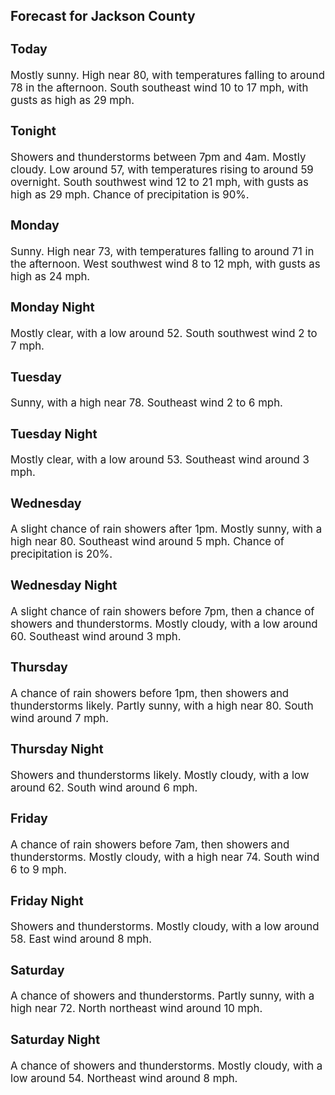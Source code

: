 <div>
   <h2>Forecast for Jackson County</h2>
   <p>
      <div style="font-size:120%">
         <h3>Today</h3>Mostly sunny. High near 80, with temperatures falling to around 78 in the afternoon. South southeast wind 10 to 17 mph, with
         gusts as high as 29 mph.<br></div>
   </p>
   <p>
      <div style="font-size:120%">
         <h3>Tonight</h3>Showers and thunderstorms between 7pm and 4am. Mostly cloudy. Low around 57, with temperatures rising to around 59 overnight.
         South southwest wind 12 to 21 mph, with gusts as high as 29 mph. Chance of precipitation is 90%.<br></div>
   </p>
   <p>
      <div style="font-size:120%">
         <h3>Monday</h3>Sunny. High near 73, with temperatures falling to around 71 in the afternoon. West southwest wind 8 to 12 mph, with gusts
         as high as 24 mph.<br></div>
   </p>
   <p>
      <div style="font-size:120%">
         <h3>Monday Night</h3>Mostly clear, with a low around 52. South southwest wind 2 to 7 mph.<br></div>
   </p>
   <p>
      <div style="font-size:120%">
         <h3>Tuesday</h3>Sunny, with a high near 78. Southeast wind 2 to 6 mph.<br></div>
   </p>
   <p>
      <div style="font-size:120%">
         <h3>Tuesday Night</h3>Mostly clear, with a low around 53. Southeast wind around 3 mph.<br></div>
   </p>
   <p>
      <div style="font-size:120%">
         <h3>Wednesday</h3>A slight chance of rain showers after 1pm. Mostly sunny, with a high near 80. Southeast wind around 5 mph. Chance of precipitation
         is 20%.<br></div>
   </p>
   <p>
      <div style="font-size:120%">
         <h3>Wednesday Night</h3>A slight chance of rain showers before 7pm, then a chance of showers and thunderstorms. Mostly cloudy, with a low around 60.
         Southeast wind around 3 mph.<br></div>
   </p>
   <p>
      <div style="font-size:120%">
         <h3>Thursday</h3>A chance of rain showers before 1pm, then showers and thunderstorms likely. Partly sunny, with a high near 80. South wind
         around 7 mph.<br></div>
   </p>
   <p>
      <div style="font-size:120%">
         <h3>Thursday Night</h3>Showers and thunderstorms likely. Mostly cloudy, with a low around 62. South wind around 6 mph.<br></div>
   </p>
   <p>
      <div style="font-size:120%">
         <h3>Friday</h3>A chance of rain showers before 7am, then showers and thunderstorms. Mostly cloudy, with a high near 74. South wind 6 to 9
         mph.<br></div>
   </p>
   <p>
      <div style="font-size:120%">
         <h3>Friday Night</h3>Showers and thunderstorms. Mostly cloudy, with a low around 58. East wind around 8 mph.<br></div>
   </p>
   <p>
      <div style="font-size:120%">
         <h3>Saturday</h3>A chance of showers and thunderstorms. Partly sunny, with a high near 72. North northeast wind around 10 mph.<br></div>
   </p>
   <p>
      <div style="font-size:120%">
         <h3>Saturday Night</h3>A chance of showers and thunderstorms. Mostly cloudy, with a low around 54. Northeast wind around 8 mph.<br></div>
   </p>
</div>